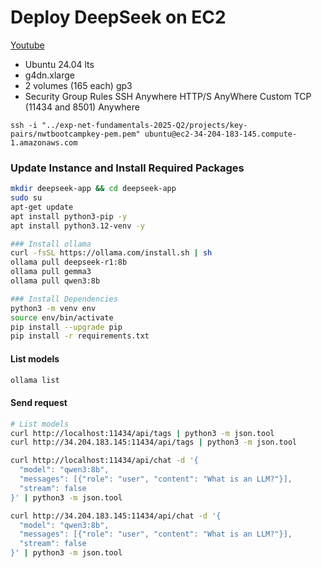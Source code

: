 # Deploy DeepSeek on EC2
[Youtube](https://www.youtube.com/watch?v=_jXeIxVUVnw)


- Ubuntu 24.04 lts
- g4dn.xlarge
- 2 volumes (165 each) gp3
- Security Group Rules
    SSH Anywhere
    HTTP/S AnyWhere
    Custom TCP (11434 and 8501) Anywhere

```ssh
ssh -i "../exp-net-fundamentals-2025-Q2/projects/key-pairs/nwtbootcampkey-pem.pem" ubuntu@ec2-34-204-183-145.compute-1.amazonaws.com
```

### Update Instance and Install Required Packages

```sh
mkdir deepseek-app && cd deepseek-app
sudo su
apt-get update
apt install python3-pip -y
apt install python3.12-venv -y

### Install ollama
curl -fsSL https://ollama.com/install.sh | sh
ollama pull deepseek-r1:8b
ollama pull gemma3
ollama pull qwen3:8b

### Install Dependencies
python3 -m venv env
source env/bin/activate
pip install --upgrade pip
pip install -r requirements.txt
```

#### List models

```sh
ollama list
```

#### Send request


```sh
# List models
curl http://localhost:11434/api/tags | python3 -m json.tool
curl http://34.204.183.145:11434/api/tags | python3 -m json.tool
```


```sh
curl http://localhost:11434/api/chat -d '{
  "model": "qwen3:8b",
  "messages": [{"role": "user", "content": "What is an LLM?"}],
  "stream": false
}' | python3 -m json.tool
```

```sh
curl http://34.204.183.145:11434/api/chat -d '{
  "model": "qwen3:8b",
  "messages": [{"role": "user", "content": "What is an LLM?"}],
  "stream": false
}' | python3 -m json.tool
```